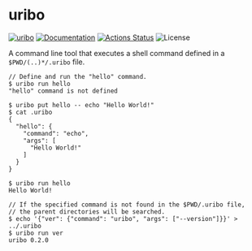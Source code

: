 uribo
=====

[![uribo](https://img.shields.io/crates/v/uribo.svg)](https://crates.io/crates/uribo)
[![Documentation](https://docs.rs/uribo/badge.svg)](https://docs.rs/uribo)
[![Actions Status](https://github.com/sile/uribo/workflows/CI/badge.svg)](https://github.com/sile/uribo/actions)
![License](https://img.shields.io/crates/l/uribo)

A command line tool that executes a shell command defined in a `$PWD/(..)*/.uribo` file.

```console
// Define and run the "hello" command.
$ uribo run hello
"hello" command is not defined

$ uribo put hello -- echo "Hello World!"
$ cat .uribo
{
  "hello": {
    "command": "echo",
    "args": [
      "Hello World!"
    ]
  }
}

$ uribo run hello
Hello World!

// If the specified command is not found in the $PWD/.uribo file,
// the parent directories will be searched.
$ echo '{"ver": {"command": "uribo", "args": ["--version"]}}' > ../.uribo
$ uribo run ver
uribo 0.2.0
```
